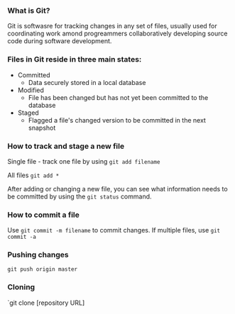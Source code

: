 ### What is Git?

Git is softwasre for tracking changes in any set of files, usually used for coordinating work amond progreammers
collaboratively developing source code during software development.

### Files in Git reside in three main states:

- Committed
  - Data securely stored in a local database
- Modified
  - File has been changed but has not yet been committed to the database
- Staged
  - Flagged a file's changed version to be committed in the next snapshot

### How to track and stage a new file

Single file - track one file by using
`git add filename`

All files
`git add *`

After adding or changing a new file, you can see what information needs to be committed by using the 
`git status` command.

### How to commit a file

Use `git commit -m filename` to commit changes. If multiple files, use `git commit -a`

### Pushing changes

`git push origin master`

### Cloning

`git clone [repository URL]

